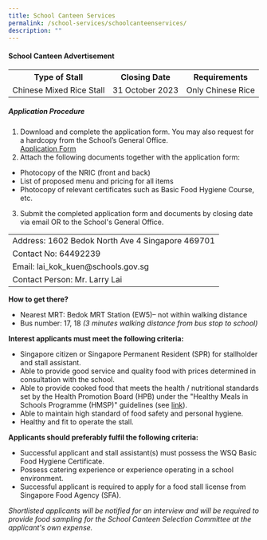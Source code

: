 ```yaml
---
title: School Canteen Services
permalink: /school-services/schoolcanteenservices/
description: ""
---
```

#### School Canteen Advertisement 
  
<table><tbody><tr><th>Type of Stall</th><th>Closing Date</th><th>Requirements</th></tr>
<tr><td>Chinese Mixed Rice Stall</td><td>31 October 2023</td><td>Only Chinese Rice</td></tr>  
</tbody></table>

##### Application Procedure<br>
1. Download and complete the application form. You may also request for a hardcopy from the School’s General Office.<br>
[Application Form](/files/Attachments/form%20bf7%20-%20application%20for%20canteen%20stall%20in%20existing%20school%20(%20chinese%20mixed%20rice%20).pdf)
2. Attach the following documents together with the application form:
- Photocopy of the NRIC (front and back) <br>
- List of proposed menu and pricing for all items <br>
- Photocopy of relevant certificates such as Basic Food Hygiene Course, etc. <br>
3. Submit the completed application form and documents by closing date via email OR to the School's General Office.

<table><tbody>
<tr><td>Address: 1602 Bedok North Ave 4 Singapore 469701</td></tr> 
	<tr><td>Contact No: 64492239 </td></tr>  
	<tr><td>Email: lai_kok_kuen@schools.gov.sg</td></tr>  
	<tr><td>Contact Person: Mr. Larry Lai</td></tr>  
</tbody></table>


**How to get there?**
* Nearest MRT: Bedok MRT Station (EW5)– not within walking distance
* Bus number: 17, 18 *(3 minutes walking distance from bus stop to school)* 

**Interest applicants must meet the following criteria:**
* Singapore citizen or Singapore Permanent Resident (SPR) for stallholder and stall assistant.
* Able to provide good service and quality food with prices determined in consultation with the school.
* Able to provide cooked food that meets the health / nutritional standards set by the Health Promotion Board (HPB) under the "Healthy Meals in Schools Programme (HMSP)" guidelines (see [link](https://www.hpb.gov.sg/schools/school-programmes/healthy-meals-in-schools-programme)).
* Able to maintain high standard of food safety and personal hygiene.
* Healthy and fit to operate the stall.


**Applicants should preferably fulfil the following criteria:**
* Successful applicant and stall assistant(s) must possess the WSQ Basic Food Hygiene Certificate.
* Possess catering experience or experience operating in a school environment.
* Successful applicant is required to apply for a food stall license from Singapore Food Agency (SFA). 

*Shortlisted applicants will be notified for an interview and will be required to provide food sampling for the School Canteen Selection Committee at the applicant's own expense.*